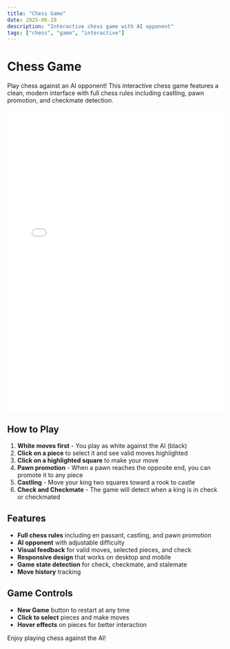 ```yaml
---
title: "Chess Game"
date: 2025-06-20
description: "Interactive chess game with AI opponent"
tags: ["chess", "game", "interactive"]
---
```


# Chess Game

Play chess against an AI opponent! This interactive chess game features a clean, modern interface with full chess rules including castling, pawn promotion, and checkmate detection.

<iframe src="/js/chess.html" width="100%" height="700" style="border:none; min-width:320px;" title="Chess Game"></iframe>

## How to Play

1. **White moves first** - You play as white against the AI (black)
2. **Click on a piece** to select it and see valid moves highlighted
3. **Click on a highlighted square** to make your move
4. **Pawn promotion** - When a pawn reaches the opposite end, you can promote it to any piece
5. **Castling** - Move your king two squares toward a rook to castle
6. **Check and Checkmate** - The game will detect when a king is in check or checkmated

## Features

- **Full chess rules** including en passant, castling, and pawn promotion
- **AI opponent** with adjustable difficulty
- **Visual feedback** for valid moves, selected pieces, and check
- **Responsive design** that works on desktop and mobile
- **Game state detection** for check, checkmate, and stalemate
- **Move history** tracking

## Game Controls

- **New Game** button to restart at any time
- **Click to select** pieces and make moves
- **Hover effects** on pieces for better interaction

Enjoy playing chess against the AI!